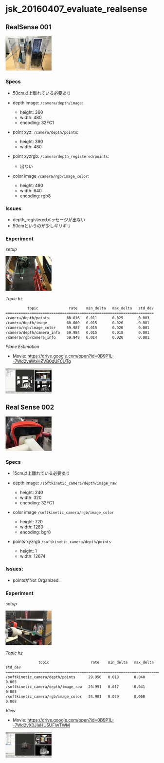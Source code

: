 # jsk\_20160407\_evaluate\_realsense

## RealSense 001

<img src="_images/001_realsense.jpg" width="30%" />

### Specs

-   50cm以上離れている必要あり

-   depth image: `/camera/depth/image`:
    -   height: 360
    -   width: 480
    -   encoding: 32FC1
-   point xyz: `/camera/depth/points`:
    -   height: 360
    -   width: 480
-   point xyzrgb: `/camera/depth_registered/points`:
    -   出ない
-   color image `/camera/rgb/image_color`:
    -   height: 480
    -   width: 640
    -   encoding: rgb8

### Issues

-   depth\_registeredメッセージが出ない
-   50cmというのが少しギリギリ

### Experiment

*setup*

<img src="_images/001_setup.jpg" width="30%" />

*Topic hz*

```
          topic              rate    min_delta   max_delta   std_dev
====================================================================
/camera/depth/points        60.016   0.011       0.025       0.003
/camera/depth/image         60.000   0.015       0.020       0.001
/camera/rgb/image_color     59.987   0.015       0.020       0.001
/camera/depth/camera_info   59.984   0.015       0.018       0.001
/camera/rgb/camera_info     59.949   0.014       0.020       0.001
```

*Plane Estimation*

-   Movie: https://drive.google.com/open?id=0B9P1L--7Wd2veWxHZVB0dUF0UTg

<img src="_images/001_plane_estimation.jpg" width="30%" />


## Real Sense 002

<img src="_images/002_realsense.jpg" width="30%" />

### Specs

- 15cm以上離れている必要あり

- depth image: `/softkinetic_camera/depth/image_raw`

  - height: 240
  - width: 320
  - encoding: 32FC1

- color image `/softkinetic_camera/rgb/image_color`

  - height: 720
  - width: 1280
  - encoding: bgr8

- points xyzrgb `/softkinetic_camera/depth/points`

  - height: 1
  - width: 12674

### Issues:

- pointsがNot Organized.

### Experiment

*setup*

<img src="_images/002_setup.jpg" width="30%" />

*Topic hz*

```
               topic                   rate    min_delta   max_delta   std_dev
==============================================================================
/softkinetic_camera/depth/points      29.956   0.018       0.040       0.005
/softkinetic_camera/depth/image_raw   29.951   0.017       0.041       0.005
/softkinetic_camera/rgb/image_color   24.901   0.029       0.060       0.008
```

*View*

- Movie: https://drive.google.com/open?id=0B9P1L--7Wd2vX0JIeHU5UFlwTWM

<img src="_images/002_view.jpg" width="30%" />
